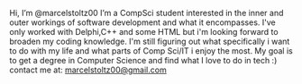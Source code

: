 Hi, I’m @marcelstoltz00
 I’m a CompSci student interested in the inner and outer workings of software development and what it encompasses.
 I've only worked with Delphi,C++ and some HTML but i'm looking forward to broaden my coding knowledge.
 I'm still figuring out what specifically i want to do with my life and what parts of Comp Sci/IT i enjoy the most.
My goal is to get a degree in Computer Science and find what I love to do in tech :)
contact me at: marcelstoltz00@gmail.com
